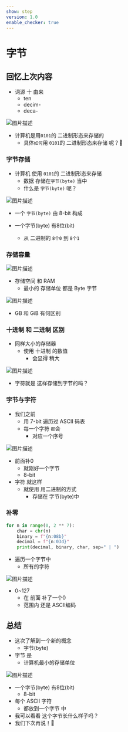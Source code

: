 ```yaml
---
show: step
version: 1.0
enable_checker: true
---
```


# 字节

## 回忆上次内容

- 词源 十 由来
	- ten
	- decim-
	- deca-

![图片描述](https://doc.shiyanlou.com/courses/uid1190679-20230115-1673752501738)

- 计算机是用`0101`的 二进制形态来存储的
	- 具体`如何`用 `0101`的 二进制形态来存储 呢？🤔

### 字节存储 

- 计算机 使用 `0101`的 二进制形态来存储
	- 数据 存储在`字节(byte)` 当中
	- 什么是 `字节(byte)` 呢？

![图片描述](https://doc.shiyanlou.com/courses/uid1190679-20220911-1662859314078)

- 一个 `字节(byte)` 由 8-bit 构成

- 一个字节(byte) 有8位(bit)
	- 从 二进制的 `8个0` 到 `8个1` 

### 存储容量

![图片描述](https://doc.shiyanlou.com/courses/uid1190679-20230920-1695185396512)

- 存储空间 和 RAM 
	- 最小的 存储单位 都是 Byte 字节

![图片描述](https://doc.shiyanlou.com/courses/uid1190679-20230920-1695185316739)

- GB 和 GiB 有何区别

### 十进制 和 二进制 区别

- 同样大小的存储器
	- 使用 十进制 的数值
		- 会显得 稍大

![图片描述](https://doc.shiyanlou.com/courses/uid1190679-20230920-1695185429093)

- 字符就是 这样存储到字节的吗？

### 字节与字符

- 我们之前
	- 用 7-bit 遍历过 ASCII 码表
	- 每一个字符 `都`会 
		- 对应一个序号

![图片描述](https://doc.shiyanlou.com/courses/uid1190679-20230920-1695184167112)


- 前面补0 
	- 就刚好一个字节
	- 8-bit
- 字符 就这样 
	- 就使用 用二进制的方式 
		- 存储在 字节(byte)中

### 补零

```python
for n in range(0, 2 ** 7):
    char = chr(n)
    binary = f"{n:08b}"
    decimal = f"{n:03d}"
    print(decimal, binary, char, sep=" | ")
```

- 遍历一个字节中
	- 所有的字符

![图片描述](https://doc.shiyanlou.com/courses/uid1190679-20230920-1695185691910)

- 0~127 
	- 在 前面 补了一个0
	- 范围内 还是 ASCII编码

## 总结

- 这次了解到一个新的概念	
	- 字节(byte) 
- 字节 是 
	- 计算机最小的存储单位 

![图片描述](https://doc.shiyanlou.com/courses/uid1190679-20230919-1695127432369)

- 一个字节(byte) 有8位(bit)
	- 8-bit 
- 每个 ASCII 字符 
	- 都放到一个字节 中
- 我可以看看 这个字节长什么样子吗？
- 我们下次再说！👋
